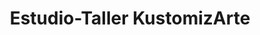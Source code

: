 ---
title: "Estudio-Taller KustomizArte"
url: /elche-elx/estudio-taller-kustomizarte/
shop: Allgemein
---